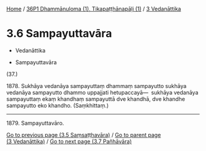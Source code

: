 
[Home](/) / [36P1 Dhammānuloma (1), Tikapaṭṭhānapāḷi (1)](...md) / [3 Vedanāttika](../36P1/3.md)

# 3.6 Sampayuttavāra

* Vedanāttika

* Sampayuttavāra

(37.)

1878\. Sukhāya vedanāya sampayuttaṃ dhammaṃ sampayutto sukhāya vedanāya sampayutto dhammo uppajjati hetupaccayā—  sukhāya vedanāya sampayuttaṃ ekaṃ khandhaṃ sampayuttā dve khandhā, dve khandhe sampayutto eko khandho. (Saṃkhittaṃ.)

---

1879\. Sampayuttavāro.



[Go to previous page (3.5 Saṃsaṭṭhavāra)](3.5.md) / [Go to parent page (3 Vedanāttika)](../36P1/3.md) / [Go to next page (3.7 Pañhāvāra)](3.7.md)


